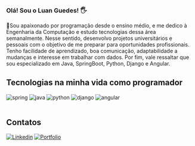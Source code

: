 

### Olá! Sou o Luan Guedes! 🖐️

💭Sou apaixonado por programação desde o ensino médio, e me dedico à Engenharia da Computação e estudo tecnologias dessa área semanalmente. Nesse sentido, desenvolvo projetos universitários e pessoais com o objetivo de me preparar para oportunidades profissionais. Tenho facilidade de aprendizado, boa comunicação, adaptabilidade a mudanças e interesse em trabalhar com dados. Por fim, vale ressaltar que sou especializado em Java, SpringBoot, Python, Django e Angular.



## Tecnologias na minha vida como programador
<div style="display: inline_block">
   <img align="center" alt="spring" src="https://img.shields.io/badge/Spring-6DB33F?style=for-the-badge&logo=spring&logoColor=white" />
   <img align="center" alt="java" src="https://img.shields.io/badge/Java-ED8B00?style=for-the-badge&logo=openjdk&logoColor=white" />
   <img align="center" alt="python" src="https://img.shields.io/badge/Python-3776AB?style=for-the-badge&logo=python&logoColor=white" />
   <img align="center" alt="django" src="https://img.shields.io/badge/Django-092E20?style=for-the-badge&logo=django&logoColor=white" />
   <img align="center" alt="angular" src="https://img.shields.io/badge/Angular-DD0031?style=for-the-badge&logo=angular&logoColor=white" />
</div><br/>

## Contatos

[![Linkedin](https://img.shields.io/badge/LinkedIn-0077B5?style=for-the-badge&logo=linkedin&logoColor=white)](https://www.linkedin.com/in/luan-crísley)
[![Portfolio](https://img.shields.io/badge/website-000000?style=for-the-badge&logo=About.me&logoColor=white)](https://luanguedes.netlify.app/)



 
